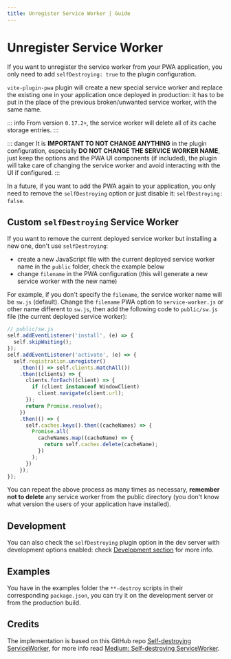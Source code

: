 ```yaml
---
title: Unregister Service Worker | Guide
---
```


# Unregister Service Worker

If you want to unregister the service worker from your PWA application, you only need to add `selfDestroying: true` to the plugin configuration.

`vite-plugin-pwa` plugin will create a new special service worker and replace the existing one in your application once deployed in production: it has to be put in the place of the previous broken/unwanted service worker, with the same name.

::: info
From version `0.17.2+`, the service worker will delete all of its cache storage entries.
:::

::: danger
It is **IMPORTANT TO NOT CHANGE ANYTHING** in the plugin configuration, especially **DO NOT CHANGE THE SERVICE WORKER NAME**, just keep the options and the PWA UI components (if included), the plugin will take care of changing the service worker and avoid interacting with the UI if configured.
:::

In a future, if you want to add the PWA again to your application, you only need to remove the `selfDestroying` option or just disable it: `selfDestroying: false`.

## Custom `selfDestroying` Service Worker

If you want to remove the current deployed service worker but installing a new one, don't use `selfDestroying`:
- create a new JavaScript file with the current deployed service worker name in the `public` folder, check the example below
- change `filename` in the PWA configuration (this will generate a new service worker with the new name)

For example, if you don't specify the `filename`, the service worker name will be `sw.js` (default). Change the `filename` PWA option to `service-worker.js` or other name different to `sw.js`, then add the following code to `public/sw.js` file (the current deployed service worker):

```js
// public/sw.js
self.addEventListener('install', (e) => {
  self.skipWaiting();
});
self.addEventListener('activate', (e) => {
  self.registration.unregister()
    .then(() => self.clients.matchAll())
    .then((clients) => {
      clients.forEach((client) => {
        if (client instanceof WindowClient)
          client.navigate(client.url);
      });
      return Promise.resolve();
    })
    .then(() => {
      self.caches.keys().then((cacheNames) => {
        Promise.all(
          cacheNames.map((cacheName) => {
            return self.caches.delete(cacheName);
          })
        );
      })
    });
});
```

You can repeat the above process as many times as necessary, **remember not to delete** any service worker from the public directory (you don't know what version the users of your application have installed).

## Development

You can also check the `selfDestroying` plugin option in the dev server with development options enabled: check [Development section](/guide/development) for more info.

## Examples

You have in the examples folder the `**-destroy` scripts in their corresponding `package.json`, you can try it on the development server or from the production build.

## Credits

The implementation is based on this GitHub repo [Self-destroying ServiceWorker](https://github.com/NekR/self-destroying-sw), for more info read [Medium: Self-destroying ServiceWorker](https://medium.com/@nekrtemplar/self-destroying-serviceworker-73d62921d717).
